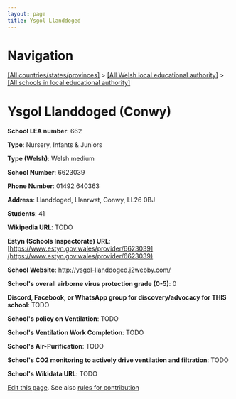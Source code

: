 ```yaml
---
layout: page
title: Ysgol Llanddoged
---
```

# Navigation

[[All countries/states/provinces]](../../..) > [[All Welsh local educational authority]](../..) > [[All schools in local educational authority]](..)

# Ysgol Llanddoged (Conwy)

**School LEA number**: 662

**Type**: Nursery, Infants & Juniors

**Type (Welsh)**: Welsh medium

**School Number**: 6623039

**Phone Number**: 01492 640363

**Address**: Llanddoged, Llanrwst, Conwy, LL26 0BJ

**Students**: 41

**Wikipedia URL**: TODO

**Estyn (Schools Inspectorate) URL**: [https://www.estyn.gov.wales/provider/6623039](https://www.estyn.gov.wales/provider/6623039)

**School Website**: http://ysgol-llanddoged.j2webby.com/

**School's overall airborne virus protection grade (0-5)**: 0

**Discord, Facebook, or WhatsApp group for discovery/advocacy for THIS school**: TODO

**School's policy on Ventilation**: TODO

**School's Ventilation Work Completion**: TODO

**School's Air-Purification**: TODO

**School's CO2 monitoring to actively drive ventilation and filtration**: TODO

**School's Wikidata URL**: TODO




[Edit this page](https://github.com/VentilationProject/Wales/edit/prif/./Conwy/Ysgol_Llanddoged.md). See also [rules for contribution](../../../contribution-rules/)